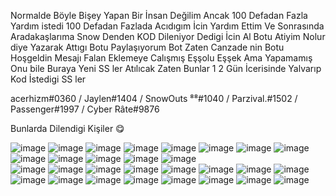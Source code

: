 
Normalde Böyle Bişey Yapan Bir İnsan Değilim Ancak 100 Defadan Fazla Yardım istedi 100 Defadan Fazlada Acıdıgım İcin
Yardım Ettim Ve Sonrasında Aradakaşlarıma Snow Denden KOD Dileniyor Dedigi İcin Al Botu Atiyim Nolur diye Yazarak Attıgı Botu 
Paylaşıyorum Bot Zaten Canzade nin Botu Hoşgeldin Mesajı Falan Eklemeye Calışmış Eşşolu Eşşek Ama Yapamamış Onu bile Buraya Yeni SS ler 
Atılıcak Zaten Bunlar 1 2 Gün İcerisinde Yalvarıp Kod İstedigi SS ler

acerhizm#0360
/
Jaylen#1404
/
SnowOuts ⁸⁸#1040
/
Parzival.#1502
/
Passenger#1997
/
Cyber Râte#9876

Bunlarda Dilendigi Kişiler 😋

![image](https://media.discordapp.net/attachments/971875586723176448/983375027464450078/unknown.png)
![image](https://media.discordapp.net/attachments/971875586723176448/983379305763586048/unknown.png)
![image](https://media.discordapp.net/attachments/971875586723176448/983147643884666941/unknown.png)
![image](https://media.discordapp.net/attachments/971875586723176448/982898572192284762/IMG_20220605_094725.jpg?width=954&height=678)
![image](https://media.discordapp.net/attachments/971875586723176448/982758349764427776/unknown.png)
![image](https://media.discordapp.net/attachments/971875586723176448/982319065613873182/bilinmeyen.jpeg?width=626&height=678)
![image](https://media.discordapp.net/attachments/971875586723176448/982318665867362324/bilinmeyen.jpeg?width=489&height=678)
![image](https://media.discordapp.net/attachments/971875586723176448/981654489243205682/unknown.png)
![image](https://media.discordapp.net/attachments/971875586723176448/981653988648820806/unknown.png)
![image](https://media.discordapp.net/attachments/971875586723176448/981631061668823080/unknown.png)
![image](https://media.discordapp.net/attachments/971875586723176448/981630885277352016/unknown.png)
![image](https://media.discordapp.net/attachments/971875586723176448/981630562030723172/unknown.png)
![image](https://media.discordapp.net/attachments/971875586723176448/981630420892409886/bilinmeyen.jpeg?width=305&height=678)  
![image](https://media.discordapp.net/attachments/971875586723176448/983395091580346428/unknown.png)
![image](https://media.discordapp.net/attachments/971875586723176448/983395442773614672/unknown.png)
![image](https://media.discordapp.net/attachments/971875586723176448/983394796167118878/unknown.png)
![image](https://media.discordapp.net/attachments/971875586723176448/983394757092986930/unknown.png)
![image](https://media.discordapp.net/attachments/971875586723176448/983394714084597790/unknown.png)
![image](https://media.discordapp.net/attachments/971875586723176448/983394684686704670/unknown.png?width=631&height=679)
![image](https://media.discordapp.net/attachments/971875586723176448/983394655523717160/unknown.png)
![image](https://media.discordapp.net/attachments/971875586723176448/983394595666808892/unknown.png)
![image](https://media.discordapp.net/attachments/971875586723176448/983394429777899600/unknown.png)
![image](https://media.discordapp.net/attachments/971875586723176448/983394400027693116/unknown.png)
![image](https://media.discordapp.net/attachments/971875586723176448/983394365177225297/unknown.png)
![image](https://media.discordapp.net/attachments/983398450597093436/983399108058427453/IMG_3998.png?width=535&height=678)
![image](https://media.discordapp.net/attachments/983398450597093436/983399108331073546/IMG_3999.png?width=479&height=679)
![image](https://media.discordapp.net/attachments/983398450597093436/983399108645634088/IMG_4001.png?width=477&height=679)
![image](https://media.discordapp.net/attachments/983398450597093436/983399443976044564/unknown.png)
![image](https://media.discordapp.net/attachments/983398450597093436/983401509196791868/unknown.png?width=345&height=678)

